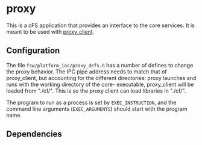 # proxy

This is a cFS application that provides an interface to the core services.
It is meant to be used with [proxy_client](https://github.com/nasa/Multi-Process-Proxy-Client).

## Configuration

The file `fsw/platform_inc/proxy_defs.h` has a number of defines to change the proxy behavior.
The IPC pipe address needs to match that of proxy_client, but accounting for the different directories: proxy launches and runs with the working directory of the core-<target> executable, proxy_client will be loaded from "./cf/".
This is so the proxy client can load libraries in "./cf/".

The program to run as a process is set by `EXEC_INSTRUCTION`, and the command line arguments (`EXEC_ARGUMENTS`) should start with the program name.

## Dependencies
